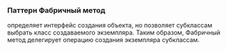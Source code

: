 ### Паттерн Фабричный метод
определяет интерфейс создания объекта, но позволяет субклассам выбрать 
класс создаваемого экземпляра. Таким образом, Фабричный метод делегирует операцию создания
экземпляра субклассам.